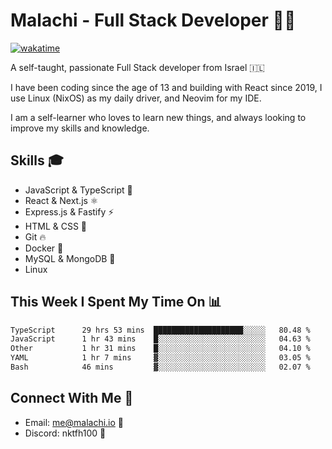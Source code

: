 # Malachi - Full Stack Developer 🚀🔥
[![wakatime](https://wakatime.com/badge/user/112ec769-e669-4b78-a46f-cf4343930741.svg)](https://wakatime.com/@112ec769-e669-4b78-a46f-cf4343930741)

A self-taught, passionate Full Stack developer from Israel 🇮🇱

I have been coding since the age of 13 and building with React since 2019, I use Linux (NixOS) as my daily driver, and Neovim for my IDE.

I am a self-learner who loves to learn new things, and always looking to improve my skills and knowledge.

## Skills 🎓
- JavaScript & TypeScript 💎
- React & Next.js ⚛️
- Express.js & Fastify ⚡️
- HTML & CSS 🎨
- Git 🔥
- Docker 🐳
- MySQL & MongoDB 💾
- Linux

## This Week I Spent My Time On 📊
<!--START_SECTION:waka-->

```txt
TypeScript      29 hrs 53 mins  ████████████████████░░░░░   80.48 %
JavaScript      1 hr 43 mins    █░░░░░░░░░░░░░░░░░░░░░░░░   04.63 %
Other           1 hr 31 mins    █░░░░░░░░░░░░░░░░░░░░░░░░   04.10 %
YAML            1 hr 7 mins     ▓░░░░░░░░░░░░░░░░░░░░░░░░   03.05 %
Bash            46 mins         ▓░░░░░░░░░░░░░░░░░░░░░░░░   02.07 %
```

<!--END_SECTION:waka-->


## Connect With Me 📱
- Email: me@malachi.io 📧
- Discord: nktfh100 👾

